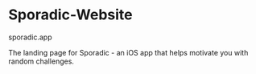 # Sporadic-Website
sporadic.app

The landing page for Sporadic - an iOS app that helps motivate you with random challenges.
